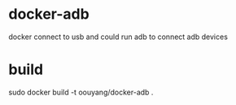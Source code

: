 # docker-adb

docker connect to usb and could run adb to connect adb devices

# build

sudo docker build -t oouyang/docker-adb .

